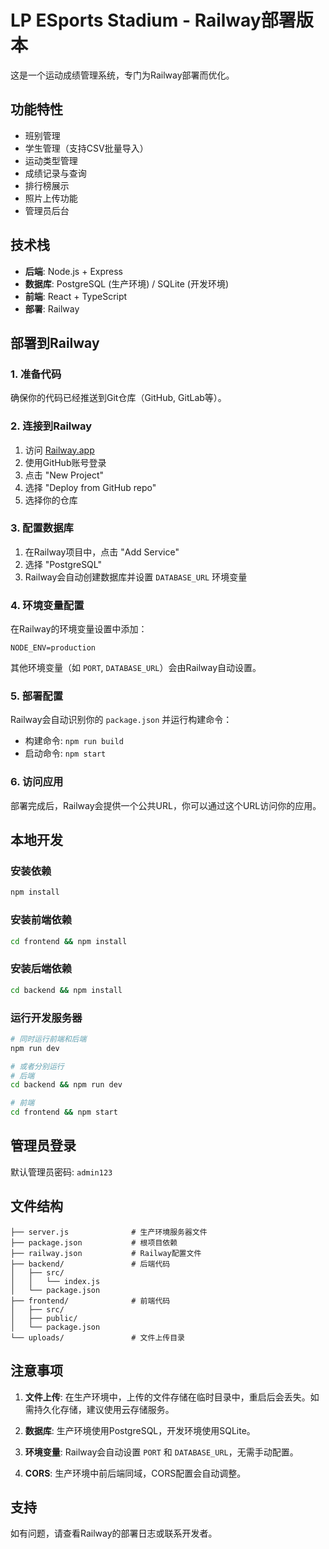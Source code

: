 # LP ESports Stadium - Railway部署版本

这是一个运动成绩管理系统，专门为Railway部署而优化。

## 功能特性

- 班别管理
- 学生管理（支持CSV批量导入）
- 运动类型管理
- 成绩记录与查询
- 排行榜展示
- 照片上传功能
- 管理员后台

## 技术栈

- **后端**: Node.js + Express
- **数据库**: PostgreSQL (生产环境) / SQLite (开发环境)
- **前端**: React + TypeScript
- **部署**: Railway

## 部署到Railway

### 1. 准备代码

确保你的代码已经推送到Git仓库（GitHub, GitLab等）。

### 2. 连接到Railway

1. 访问 [Railway.app](https://railway.app)
2. 使用GitHub账号登录
3. 点击 "New Project"
4. 选择 "Deploy from GitHub repo"
5. 选择你的仓库

### 3. 配置数据库

1. 在Railway项目中，点击 "Add Service"
2. 选择 "PostgreSQL"
3. Railway会自动创建数据库并设置 `DATABASE_URL` 环境变量

### 4. 环境变量配置

在Railway的环境变量设置中添加：

```
NODE_ENV=production
```

其他环境变量（如 `PORT`, `DATABASE_URL`）会由Railway自动设置。

### 5. 部署配置

Railway会自动识别你的 `package.json` 并运行构建命令：

- 构建命令: `npm run build`
- 启动命令: `npm start`

### 6. 访问应用

部署完成后，Railway会提供一个公共URL，你可以通过这个URL访问你的应用。

## 本地开发

### 安装依赖

```bash
npm install
```

### 安装前端依赖

```bash
cd frontend && npm install
```

### 安装后端依赖

```bash
cd backend && npm install
```

### 运行开发服务器

```bash
# 同时运行前端和后端
npm run dev

# 或者分别运行
# 后端
cd backend && npm run dev

# 前端
cd frontend && npm start
```

## 管理员登录

默认管理员密码: `admin123`

## 文件结构

```
├── server.js              # 生产环境服务器文件
├── package.json           # 根项目依赖
├── railway.json           # Railway配置文件
├── backend/               # 后端代码
│   ├── src/
│   │   └── index.js
│   └── package.json
├── frontend/              # 前端代码
│   ├── src/
│   ├── public/
│   └── package.json
└── uploads/               # 文件上传目录
```

## 注意事项

1. **文件上传**: 在生产环境中，上传的文件存储在临时目录中，重启后会丢失。如需持久化存储，建议使用云存储服务。

2. **数据库**: 生产环境使用PostgreSQL，开发环境使用SQLite。

3. **环境变量**: Railway会自动设置 `PORT` 和 `DATABASE_URL`，无需手动配置。

4. **CORS**: 生产环境中前后端同域，CORS配置会自动调整。

## 支持

如有问题，请查看Railway的部署日志或联系开发者。 